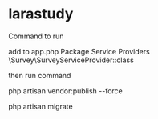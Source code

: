 # larastudy

Command to run

add to app.php Package Service Providers
\Survey\SurveyServiceProvider::class

then run command

php artisan vendor:publish --force

php artisan migrate